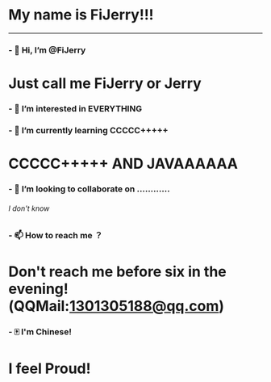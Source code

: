 # My name is FiJerry!!!
***
### - 👋 Hi, I’m @FiJerry
# Just call me FiJerry or Jerry
### - 👀 I’m interested in EVERYTHING
### - 🌱 I’m currently learning CCCCC+++++
# CCCCC+++++ AND JAVAAAAAA
### - 💞️ I’m looking to collaborate on ............
###### I don't know
### - 📫 How to reach me ？
# Don't reach me before six in the evening!(QQMail:1301305188@qq.com)
### - 🀄 I'm Chinese!
# I feel Proud!

<!---
FiJerry/FiJerry is a ✨ special ✨ repository because its `README.md` (this file) appears on your GitHub profile.
You can click the Preview link to take a look at your changes.
--->
